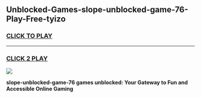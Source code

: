 
## Unblocked-Games-slope-unblocked-game-76-Play-Free-tyizo
<h3>
<a href="https://premium76.site?title=slope-unblocked-game-76&ref=21A">CLICK TO PLAY</a></h3>
<hr>

<h3>
<a href="https://premium76.site?title=slope-unblocked-game-76&ref=21A">CLICK 2 PLAY</a>
  
</h3>

<a href="https://premium76.site?title=slope-unblocked-game-76&ref=21A"><img src="https://clearcache.store/games.png"></a>


**slope-unblocked-game-76 games unblocked: Your Gateway to Fun and Accessible Online Gaming**
